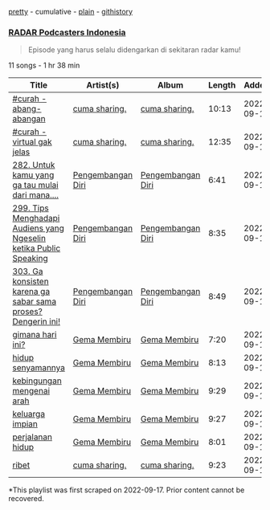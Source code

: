 [pretty](/playlists/pretty/37i9dQZF1DXdKvqCSbZRTE.md) - cumulative - [plain](/playlists/plain/37i9dQZF1DXdKvqCSbZRTE) - [githistory](https://github.githistory.xyz/mackorone/spotify-playlist-archive/blob/main/playlists/plain/37i9dQZF1DXdKvqCSbZRTE)

### [RADAR Podcasters Indonesia](https://open.spotify.com/playlist/37i9dQZF1DXdKvqCSbZRTE)

> Episode yang harus selalu didengarkan di sekitaran radar kamu!

11 songs - 1 hr 38 min

| Title | Artist(s) | Album | Length | Added | Removed |
|---|---|---|---|---|---|
| [\#curah \- abang\-abangan](https://open.spotify.com/episode/0O4yqJzdxzPmC9rW3gM57B) | [cuma sharing.](https://open.spotify.com/show/5jEw3KTOARWhweiDuWRGMy) | [cuma sharing.](https://open.spotify.com/show/5jEw3KTOARWhweiDuWRGMy) | 10:13 | 2022-09-13 |  |
| [\#curah \- virtual gak jelas](https://open.spotify.com/episode/5F1uWYfRA839OLR4KOwOS3) | [cuma sharing.](https://open.spotify.com/show/5jEw3KTOARWhweiDuWRGMy) | [cuma sharing.](https://open.spotify.com/show/5jEw3KTOARWhweiDuWRGMy) | 12:35 | 2022-09-13 |  |
| [282\. Untuk kamu yang ga tau mulai dari mana....](https://open.spotify.com/episode/1qZeslpxoDnokdGud2TfQ4) | [Pengembangan Diri](https://open.spotify.com/show/7vRGphUOaEtbpc1DhPZWDK) | [Pengembangan Diri](https://open.spotify.com/show/7vRGphUOaEtbpc1DhPZWDK) | 6:41 | 2022-09-13 |  |
| [299\. Tips Menghadapi Audiens yang Ngeselin ketika Public Speaking](https://open.spotify.com/episode/343KhHnnYF1aiOVsBFsOLM) | [Pengembangan Diri](https://open.spotify.com/show/7vRGphUOaEtbpc1DhPZWDK) | [Pengembangan Diri](https://open.spotify.com/show/7vRGphUOaEtbpc1DhPZWDK) | 8:35 | 2022-09-13 |  |
| [303\. Ga konsisten karena ga sabar sama proses? Dengerin ini!](https://open.spotify.com/episode/2wGgfGKbEPhZGdz3TrY9qE) | [Pengembangan Diri](https://open.spotify.com/show/7vRGphUOaEtbpc1DhPZWDK) | [Pengembangan Diri](https://open.spotify.com/show/7vRGphUOaEtbpc1DhPZWDK) | 8:49 | 2022-09-13 |  |
| [gimana hari ini?](https://open.spotify.com/episode/3vxAlJjBR7SjNVtfQncdwu) | [Gema Membiru ](https://open.spotify.com/show/3B5gGhRJEHnIeeDUt5jud4) | [Gema Membiru ](https://open.spotify.com/show/3B5gGhRJEHnIeeDUt5jud4) | 7:20 | 2022-09-13 |  |
| [hidup senyamannya](https://open.spotify.com/episode/0fhfIfXYR3ybsV9MsabdeU) | [Gema Membiru ](https://open.spotify.com/show/3B5gGhRJEHnIeeDUt5jud4) | [Gema Membiru ](https://open.spotify.com/show/3B5gGhRJEHnIeeDUt5jud4) | 8:13 | 2022-09-13 |  |
| [kebingungan mengenai arah](https://open.spotify.com/episode/76k7gLgzpfZcHRh6H2CKxg) | [Gema Membiru ](https://open.spotify.com/show/3B5gGhRJEHnIeeDUt5jud4) | [Gema Membiru ](https://open.spotify.com/show/3B5gGhRJEHnIeeDUt5jud4) | 9:29 | 2022-09-13 |  |
| [keluarga impian ](https://open.spotify.com/episode/1xbC7sKYhyRtMR9OcYMO0o) | [Gema Membiru ](https://open.spotify.com/show/3B5gGhRJEHnIeeDUt5jud4) | [Gema Membiru ](https://open.spotify.com/show/3B5gGhRJEHnIeeDUt5jud4) | 9:27 | 2022-09-13 |  |
| [perjalanan hidup](https://open.spotify.com/episode/1MkiBfhWcU1mRNsRVqHQrq) | [Gema Membiru ](https://open.spotify.com/show/3B5gGhRJEHnIeeDUt5jud4) | [Gema Membiru ](https://open.spotify.com/show/3B5gGhRJEHnIeeDUt5jud4) | 8:01 | 2022-09-13 |  |
| [ribet](https://open.spotify.com/episode/2S7rhVA1Z5pk9YLe2CcnRs) | [cuma sharing.](https://open.spotify.com/show/5jEw3KTOARWhweiDuWRGMy) | [cuma sharing.](https://open.spotify.com/show/5jEw3KTOARWhweiDuWRGMy) | 9:23 | 2022-09-13 |  |

\*This playlist was first scraped on 2022-09-17. Prior content cannot be recovered.
